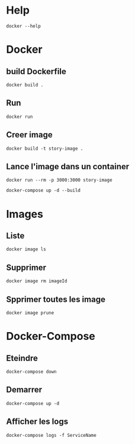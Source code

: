 # Help

```docker --help```

# Docker 

## build Dockerfile

```docker build .```

## Run

```docker run```

## Creer image
```docker build -t story-image .```

## Lance l'image dans un container
```docker run --rm -p 3000:3000 story-image```

```docker-compose up -d --build```

# Images

## Liste

```docker image ls```

## Supprimer

```docker image rm imageId```

## Spprimer toutes les image

```docker image prune```

# Docker-Compose

## Eteindre

```docker-compose down```

## Demarrer

```docker-compose up -d```

## Afficher les logs

```docker-compose logs -f ServiceName```